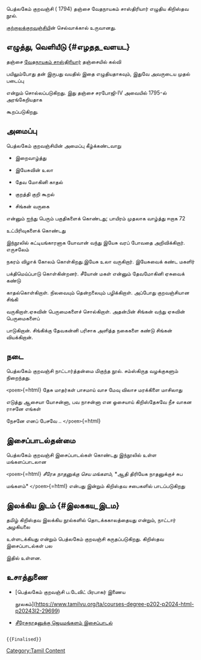 பெத்லகேம் குறவஞ்சி ( 1794) தஞ்சை வேதநாயகம் சாஸ்திரியார் எழுதிய கிறிஸ்தவ நூல்.
[குற்றாலக்குறவஞ்சிய](திருக்குற்றாலக்_குறவஞ்சி "wikilink")ின் செல்வாக்கால் உருவானது.

## எழுத்து, வெளியீடு {#எழதத_வளயட}

தஞ்சை [வேதநாயகம் சாஸ்திரியார்](வேதநாயகம்_சாஸ்திரியார் "wikilink") தஞ்சையில் கல்வி
பயிலும்போது தன் இருபது வயதில் இதை எழுதியதாகவும், இதுவே அவருடைய முதல் படைப்பு
என்றும் சொல்லப்படுகிறது. இது தஞ்சை சரபோஜி-IV அவையில் 1795-ல் அரங்கேறியதாக
கூறப்படுகிறது.

## அமைப்பு

பெத்லகேம் குறவஞ்சியின் அமைப்பு கீழ்க்கண்டவாறு

-   இறைவாழ்த்து
-   இயேசுவின் உலா
-   தேவ மோகினி காதல்
-   குறத்தி குறி கூறல்
-   சிங்கன் வருகை

என்னும் ஐந்து பெரும் பகுதிகளைக் கொண்டது; பாயிரம் முதலாக வாழ்த்து ஈறாக 72
உட்பிரிவுகளைக் கொண்டது

இந்நூலில் கட்டியங்காரனாக யோவான் வந்து இயேசு வரப் போவதை அறிவிக்கிறார். எருசலேம்
நகரம் விழாக் கோலம் கொள்கிறது.இயேசு உலா வருகிறார். இயேசுவைக் கண்ட மகளிர்
பக்திமெய்ப்பாடு கொள்கின்றனர். சீயோன் மகள் என்னும் தேவமோகினி ஏசுவைக் கண்டு
காதல்கொள்கிறாள். நிலவையும் தென்றலையும் பழிக்கிறாள். அப்போது குறவஞ்சியான சிங்கி
வருகிறாள்.ஏசுவின் பெருமைகளைச் சொல்கிறாள். அதன்பின் சிங்கன் வந்து ஏசுவின் பெருமைகளைப்
பாடுகிறான். சிங்கிக்கு தேவகன்னி பரிசாக அளித்த நகைகளை கண்டு சிங்கன் வியக்கிறான்.

## நடை

பெத்லகேம் குறவஞ்சி நாட்டார்த்தன்மை மிகுந்த நூல். சம்ஸ்கிருத வழக்குகளும் நிறைந்தது.

`<poem>`{=html} தேசு மாதர்கள் பாசமாய் வாச மேவு விலாச மரக்கிளை மாசிலாது
எடுத்து ஆசையா யோசன்னா, பவ நாசன்னா என ஓசையாய் கிறிஸ்தேசுவே நீச வாகன ராசனே எங்கள்
நேசனே எனப் பேசவே .. `</poem>`{=html}

## இசைப்பாடல்தன்மை

பெத்லகேம் குறவஞ்சி இசைப்பாடல்கள் கொண்டது இந்நூலில் உள்ள மங்களப்பாடலான
`<poem>`{=html} *சீரேசு நாதனுக்கு செய மங்களம்,* *ஆதி திரியேக நாதனுக்குச் சுப
மங்களம்* `</poem>`{=html} என்பது இன்றும் கிறிஸ்தவ சபைகளில் பாடப்படுகிறது

## இலக்கிய இடம் {#இலககய_இடம}

தமிழ் கிறிஸ்தவ இலக்கிய நூல்களில் தொடக்ககாலத்தையது என்றும், நாட்டார் அழகியலை
உள்ளடக்கியது என்றும் பெத்லகேம் குறவஞ்சி கருதப்படுகிறது. கிறிஸ்தவ இசைப்பாடல்கள் பல
இதில் உள்ளன.

## உசாத்துணை

-   [பெத்லகேம் குறவஞ்சி ப.டேவிட் பிரபாகர் இணைய
    நூலகம்](https://www.tamilvu.org/ta/courses-degree-p202-p2024-html-p20243l2-29699)
-   [சீரேசுநாதனுக்கு ஜெயமங்களம் இசைப்பாடல்](https://youtu.be/mp1AtQZSl6c)

```{=mediawiki}
{{Finalised}}
```
[Category:Tamil Content](Category:Tamil_Content "wikilink")
